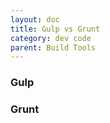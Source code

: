 ```yaml
---
layout: doc
title: Gulp vs Grunt
category: dev code
parent: Build Tools
---
```


### Gulp

### Grunt
